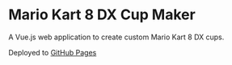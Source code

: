 # Mario Kart 8 DX Cup Maker

A Vue.js web application to create custom Mario Kart 8 DX cups.

Deployed to [GitHub Pages](kim-lan.github.io/mario-kart-cup-maker/)
